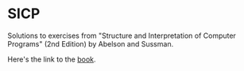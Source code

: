 # SICP

Solutions to exercises from "Structure and Interpretation of Computer Programs" (2nd Edition) by Abelson and Sussman.

Here's the link to the [book](https://mitpress.mit.edu/sicp/full-text/book/book.html).  
